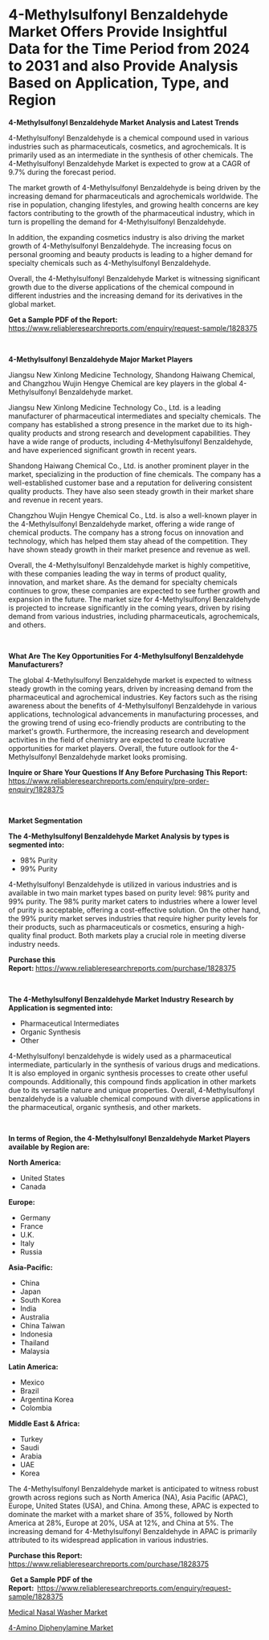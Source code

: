 <p><h1>4-Methylsulfonyl Benzaldehyde Market Offers Provide Insightful Data for the Time Period from 2024 to 2031 and also Provide Analysis Based on Application, Type, and Region</h1></p><p><strong>4-Methylsulfonyl Benzaldehyde Market Analysis and Latest Trends</strong></p>
<p><p>4-Methylsulfonyl Benzaldehyde is a chemical compound used in various industries such as pharmaceuticals, cosmetics, and agrochemicals. It is primarily used as an intermediate in the synthesis of other chemicals. The 4-Methylsulfonyl Benzaldehyde Market is expected to grow at a CAGR of 9.7% during the forecast period. </p><p>The market growth of 4-Methylsulfonyl Benzaldehyde is being driven by the increasing demand for pharmaceuticals and agrochemicals worldwide. The rise in population, changing lifestyles, and growing health concerns are key factors contributing to the growth of the pharmaceutical industry, which in turn is propelling the demand for 4-Methylsulfonyl Benzaldehyde.</p><p>In addition, the expanding cosmetics industry is also driving the market growth of 4-Methylsulfonyl Benzaldehyde. The increasing focus on personal grooming and beauty products is leading to a higher demand for specialty chemicals such as 4-Methylsulfonyl Benzaldehyde.</p><p>Overall, the 4-Methylsulfonyl Benzaldehyde Market is witnessing significant growth due to the diverse applications of the chemical compound in different industries and the increasing demand for its derivatives in the global market.</p></p>
<p><strong>Get a Sample PDF of the Report:&nbsp;</strong> <a href="https://www.reliableresearchreports.com/enquiry/request-sample/1828375">https://www.reliableresearchreports.com/enquiry/request-sample/1828375</a></p>
<p>&nbsp;</p>
<p><strong>4-Methylsulfonyl Benzaldehyde Major Market Players</strong></p>
<p><p>Jiangsu New Xinlong Medicine Technology, Shandong Haiwang Chemical, and Changzhou Wujin Hengye Chemical are key players in the global 4-Methylsulfonyl Benzaldehyde market. </p><p>Jiangsu New Xinlong Medicine Technology Co., Ltd. is a leading manufacturer of pharmaceutical intermediates and specialty chemicals. The company has established a strong presence in the market due to its high-quality products and strong research and development capabilities. They have a wide range of products, including 4-Methylsulfonyl Benzaldehyde, and have experienced significant growth in recent years. </p><p>Shandong Haiwang Chemical Co., Ltd. is another prominent player in the market, specializing in the production of fine chemicals. The company has a well-established customer base and a reputation for delivering consistent quality products. They have also seen steady growth in their market share and revenue in recent years.</p><p>Changzhou Wujin Hengye Chemical Co., Ltd. is also a well-known player in the 4-Methylsulfonyl Benzaldehyde market, offering a wide range of chemical products. The company has a strong focus on innovation and technology, which has helped them stay ahead of the competition. They have shown steady growth in their market presence and revenue as well.</p><p>Overall, the 4-Methylsulfonyl Benzaldehyde market is highly competitive, with these companies leading the way in terms of product quality, innovation, and market share. As the demand for specialty chemicals continues to grow, these companies are expected to see further growth and expansion in the future. The market size for 4-Methylsulfonyl Benzaldehyde is projected to increase significantly in the coming years, driven by rising demand from various industries, including pharmaceuticals, agrochemicals, and others.</p></p>
<p>&nbsp;</p>
<p><strong>What Are The Key Opportunities For 4-Methylsulfonyl Benzaldehyde Manufacturers?</strong></p>
<p><p>The global 4-Methylsulfonyl Benzaldehyde market is expected to witness steady growth in the coming years, driven by increasing demand from the pharmaceutical and agrochemical industries. Key factors such as the rising awareness about the benefits of 4-Methylsulfonyl Benzaldehyde in various applications, technological advancements in manufacturing processes, and the growing trend of using eco-friendly products are contributing to the market's growth. Furthermore, the increasing research and development activities in the field of chemistry are expected to create lucrative opportunities for market players. Overall, the future outlook for the 4-Methylsulfonyl Benzaldehyde market looks promising.</p></p>
<p><strong>Inquire or Share Your Questions If Any Before Purchasing This Report:</strong> <a href="https://www.reliableresearchreports.com/enquiry/pre-order-enquiry/1828375">https://www.reliableresearchreports.com/enquiry/pre-order-enquiry/1828375</a></p>
<p>&nbsp;</p>
<p><strong>Market Segmentation</strong></p>
<p><strong>The 4-Methylsulfonyl Benzaldehyde Market Analysis by types is segmented into:</strong></p>
<p><ul><li>98% Purity</li><li>99% Purity</li></ul></p>
<p><p>4-Methylsulfonyl Benzaldehyde is utilized in various industries and is available in two main market types based on purity level: 98% purity and 99% purity. The 98% purity market caters to industries where a lower level of purity is acceptable, offering a cost-effective solution. On the other hand, the 99% purity market serves industries that require higher purity levels for their products, such as pharmaceuticals or cosmetics, ensuring a high-quality final product. Both markets play a crucial role in meeting diverse industry needs.</p></p>
<p><strong>Purchase this Report:&nbsp;</strong><a href="https://www.reliableresearchreports.com/purchase/1828375">https://www.reliableresearchreports.com/purchase/1828375</a></p>
<p>&nbsp;</p>
<p><strong>The 4-Methylsulfonyl Benzaldehyde Market Industry Research by Application is segmented into:</strong></p>
<p><ul><li>Pharmaceutical Intermediates</li><li>Organic Synthesis</li><li>Other</li></ul></p>
<p><p>4-Methylsulfonyl benzaldehyde is widely used as a pharmaceutical intermediate, particularly in the synthesis of various drugs and medications. It is also employed in organic synthesis processes to create other useful compounds. Additionally, this compound finds application in other markets due to its versatile nature and unique properties. Overall, 4-Methylsulfonyl benzaldehyde is a valuable chemical compound with diverse applications in the pharmaceutical, organic synthesis, and other markets.</p></p>
<p>&nbsp;</p>
<p><strong>In terms of Region, the 4-Methylsulfonyl Benzaldehyde Market Players available by Region are:</strong></p>
<p>
    <p> <strong> North America: </strong>
        <ul>
            <li>United States</li>
            <li>Canada</li>
        </ul>
        </p> 
    <p> <strong> Europe: </strong>
        <ul>
            <li>Germany</li>
            <li>France</li>
            <li>U.K.</li>
            <li>Italy</li>
            <li>Russia</li>
        </ul>
        </p> 
    <p> <strong> Asia-Pacific: </strong>
        <ul>
            <li>China</li>
            <li>Japan</li>
            <li>South Korea</li>
            <li>India</li>
            <li>Australia</li>
            <li>China Taiwan</li>
            <li>Indonesia</li>
            <li>Thailand</li>
            <li>Malaysia</li>
        </ul>
        </p> 
    <p> <strong> Latin America: </strong>
        <ul>
            <li>Mexico</li>
            <li>Brazil</li>
            <li>Argentina Korea</li>
            <li>Colombia</li>
        </ul>
        </p> 
    <p> <strong> Middle East & Africa: </strong>
        <ul>
            <li>Turkey</li>
            <li>Saudi</li>
            <li>Arabia</li>
            <li>UAE</li>
            <li>Korea</li>
        </ul>
    </p>
    </p>
<p><p>The 4-Methylsulfonyl Benzaldehyde market is anticipated to witness robust growth across regions such as North America (NA), Asia Pacific (APAC), Europe, United States (USA), and China. Among these, APAC is expected to dominate the market with a market share of 35%, followed by North America at 28%, Europe at 20%, USA at 12%, and China at 5%. The increasing demand for 4-Methylsulfonyl Benzaldehyde in APAC is primarily attributed to its widespread application in various industries.</p></p>
<p><strong>Purchase this Report: </strong><a href="https://www.reliableresearchreports.com/purchase/1828375">https://www.reliableresearchreports.com/purchase/1828375</a></p>
<p>&nbsp;<strong>Get a Sample PDF of the Report:&nbsp;&nbsp;</strong><a href="https://www.reliableresearchreports.com/enquiry/request-sample/1828375">https://www.reliableresearchreports.com/enquiry/request-sample/1828375</a></p>
<p><strong></strong></p>
<p><p><a href="https://angry-finch-aaf.notion.site/Medical-Nasal-Washer-Market-Research-Report-Reveals-The-Latest-Trends-And-Opportunities-of-this-Mark-40c215705cfa4849a2deade3a43c2a56">Medical Nasal Washer Market</a></p><p><a href="https://github.com/ruddyyedelwadw/Market-Research-Report-List-1/blob/main/4-amino-diphenylamine-market.md">4-Amino Diphenylamine Market</a></p></p>